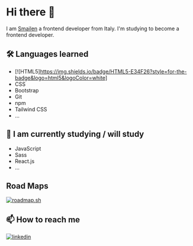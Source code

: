 
# Hi there 👋

I am [Smailen](https://github.com/Smailen5) a frontend developer from Italy. I'm studying to become a frontend developer.
 
## 🛠 Languages ​​learned

- [![HTML5]https://img.shields.io/badge/HTML5-E34F26?style=for-the-badge&logo=html5&logoColor=white]
- CSS
- Bootstrap
- Git
- npm
- Tailwind CSS
- ...
  
## 🧰 I am currently studying / will study

- JavaScript
- Sass
- React.js
- ...

## Road Maps

[![roadmap.sh](https://api.roadmap.sh/v1-badge/wide/6582d2025145316d253219fc?variant=light)](https://roadmap.sh)

## 📫 How to reach me

[![linkedin](https://img.shields.io/badge/linkedin-0A66C2?style=for-the-badge&logo=linkedin&logoColor=white)](https://www.linkedin.com/in/smailen-vargas/)
